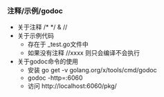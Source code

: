 ### 注释/示例/godoc
- 关于注释 /* */ & // 
- 关于示例代码 
    - 存在于 _test.go文件中 
    - 如果没有注释 //xxxx 则只会编译不会执行
- 关于godoc命令的使用
    - 安装 go get -v golang.org/x/tools/cmd/godoc
    - godoc -http=:6060
    - 访问 http://localhost:6060/pkg/ 
    